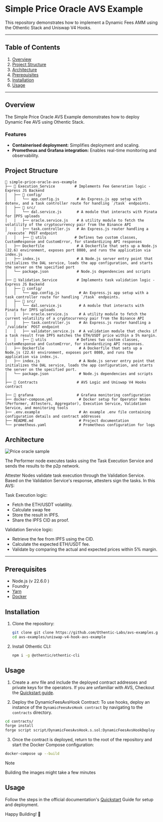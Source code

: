 # Simple Price Oracle AVS Example

This repository demonstrates how to implement a Dynamic Fees AMM using the Othentic Stack and Uniswap V4 Hooks.

---

## Table of Contents

1. [Overview](#overview)
2. [Project Structure](#project-structure)
3. [Architecture](#architecture)
4. [Prerequisites](#prerequisites)
5. [Installation](#installation)
6. [Usage](#usage)

---

## Overview

The Simple Price Oracle AVS Example demonstrates how to deploy Dynamic Fee AVS using Othentic Stack.


### Features

- **Containerised deployment:** Simplifies deployment and scaling.
- **Prometheus and Grafana integration:** Enables real-time monitoring and observability.

## Project Structure

```mdx
📂 simple-price-oracle-avs-example
├── 📂 Execution_Service         # Implements Fee Generation logic - Express JS Backend
│   ├── 📂 config/
│   │   └── app.config.js        # An Express.js app setup with dotenv, and a task controller route for handling `/task` endpoints.
│   ├── 📂 src/
│   │   └── dal.service.js       # A module that interacts with Pinata for IPFS uploads
│   │   ├── oracle.service.js    # A utility module to fetch the volatility of the cryptocurrency pair from the Binance API
│   │   ├── task.controller.js   # An Express.js router handling a `/execute` POST endpoint
│   │   ├── 📂 utils             # Defines two custom classes, CustomResponse and CustomError, for standardizing API responses
│   ├── Dockerfile               # A Dockerfile that sets up a Node.js (22.6) environment, exposes port 8080, and runs the application via index.js
|   ├── index.js                 # A Node.js server entry point that initializes the DAL service, loads the app configuration, and starts the server on the specified port
│   └── package.json             # Node.js dependencies and scripts
│
├── 📂 Validation_Service         # Implements task validation logic - Express JS Backend
│   ├── 📂 config/
│   │   └── app.config.js         # An Express.js app setup with a task controller route for handling `/task` endpoints.
│   ├── 📂 src/
│   │   └── dal.service.js        # A module that interacts with Pinata for IPFS uploads
│   │   ├── oracle.service.js     # A utility module to fetch the current volatility of a cryptocurrency pair from the Binance API
│   │   ├── task.controller.js    # An Express.js router handling a `/validate` POST endpoint
│   │   ├── validator.service.js  # A validation module that checks if a task result from IPFS matches the ETH/USDT price within a 5% margin.
│   │   ├── 📂 utils              # Defines two custom classes, CustomResponse and CustomError, for standardizing API responses.
│   ├── Dockerfile                # A Dockerfile that sets up a Node.js (22.6) environment, exposes port 8080, and runs the application via index.js.
|   ├── index.js                  # A Node.js server entry point that initializes the DAL service, loads the app configuration, and starts the server on the specified port.
│   └── package.json              # Node.js dependencies and scripts
│
├── 📂 Contracts                  # AVS Logic and Uniswap V4 Hooks contract

├── 📂 grafana                    # Grafana monitoring configuration
├── docker-compose.yml            # Docker setup for Operator Nodes (Performer, Attesters, Aggregator), Execution Service, Validation Service, and monitoring tools
├── .env.example                  # An example .env file containing configuration details and contract addresses
├── README.md                     # Project documentation
└── prometheus.yaml               # Prometheus configuration for logs
```

## Architecture

![Price oracle sample](https://github.com/user-attachments/assets/03d544eb-d9c3-44a7-9712-531220c94f7e)

The Performer node executes tasks using the Task Execution Service and sends the results to the p2p network.

Attester Nodes validate task execution through the Validation Service. Based on the Validation Service's response, attesters sign the tasks. In this AVS:

Task Execution logic:
- Fetch the ETH/USDT volatility.
- Calculate swap fee
- Store the result in IPFS.
- Share the IPFS CID as proof.

Validation Service logic:
- Retrieve the fee from IPFS using the CID.
- Calculate the expected ETH/USDT fee.
- Validate by comparing the actual and expected prices within 5% margin.
---

## Prerequisites

- Node.js (v 22.6.0 )
- Foundry
- [Yarn](https://yarnpkg.com/)
- [Docker](https://docs.docker.com/engine/install/)

## Installation

1. Clone the repository:

   ```bash
   git clone git clone https://github.com/Othentic-Labs/avs-examples.git
   cd avs-examples/uniswap-v4-hook-avs-example
   ```

2. Install Othentic CLI:

   ```bash
   npm i -g @othentic/othentic-cli
   ```

## Usage
1. Create a .env file and include the deployed contract addresses and private keys for the operators. If you are unfamiliar with AVS, Checkout the [Quickstart guide](https://docs.othentic.xyz/main/avs-framework/quick-start).

2. Deploy the DynamicFeesAvsHook Contract: To use hooks, deploy an instance of the `DynamicFeesAvsHook contract` by navigating to the `contracts` directory. 

```bash
cd contracts/
forge install
forge script script/DynamicFeesAvsHook.s.sol:DynamicFeesAvsHookDeploy --rpc-url <your_rpc_url> --private-key <your_private_key> --broadcast -vvvv --verify --etherscan-api-key $L2_ETHERSCAN_API_KEY --chain $L2_CHAIN --sig="run(address)" $ATTESTATION_CENTER_ADDRESS
```

3. Once the contract is deployed, return to the root of the repository and start the Docker Compose configuration:
```bash
docker-compose up --build
```
> [!NOTE]
> Building the images might take a few minutes

## Usage

Follow the steps in the official documentation's [Quickstart](https://docs.othentic.xyz/main/avs-framework/quick-start#steps) Guide for setup and deployment.

Happy Building! 🚀

